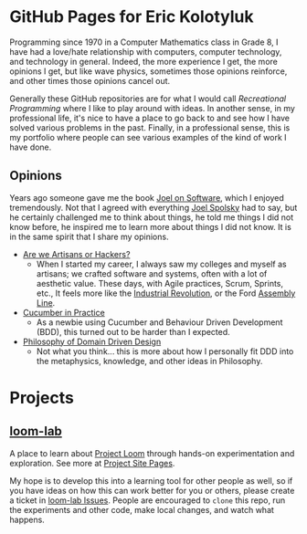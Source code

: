 # GitHub Pages for Eric Kolotyluk

<!--
    Remember, that after pushing changes back to GitHub, it can take a while for the Jekyll build
    to complete and render everything.
-->

[Assembly Line]: https://en.wikipedia.org/wiki/Assembly_line
[Industrial Revolution]: https://en.wikipedia.org/wiki/Industrial_Revolution
[Joel on Software]: https://books.google.ca/books?id=5qx2S47hnnEC
[Joel Spolsky]: https://en.wikipedia.org/wiki/Joel_Spolsky

Programming since 1970 in a Computer Mathematics class in Grade 8, I have had a love/hate relationship with
computers, computer technology, and technology in general. Indeed, the more experience I get, the more
opinions I get, but like wave physics, sometimes those opinions reinforce, and other times those opinions
cancel out.

Generally these GitHub repositories are for what I would call *Recreational Programming* where I like to
play around with ideas. In another sense, in my professional life, it's nice to have a place to go back
to and see how I have solved various problems in the past. Finally, in a professional sense, this is
my portfolio where people can see various examples of the kind of work I have done.

## Opinions

Years ago someone gave me the book [Joel on Software], which I enjoyed tremendously. Not that I agreed with
everything [Joel Spolsky] had to say, but he certainly challenged me to think about things, he told me things
I did not know before, he inspired me to learn more about things I did not know. It is in the same spirit that
I share my opinions.

- [Are we Artisans or Hackers?](opinions/Artisans.md)
  - When I started my career, I always saw my colleges and myself as artisans; we crafted software and
    systems, often with a lot of aesthetic value. These days, with Agile practices, Scrum, Sprints, etc.,
    It feels more like the [Industrial Revolution], or the Ford [Assembly Line].
- [Cucumber in Practice](opinions/Cucumber.md)
  - As a newbie using Cucumber and Behaviour Driven Development (BDD), this turned out to be harder than
    I expected.
- [Philosophy of Domain Driven Design](opinions/DDD%20Philosophy.md)
  - Not what you think... this is more about how I personally fit DDD into the metaphysics, knowledge,
    and other ideas in Philosophy.

# Projects

## [loom-lab](https://github.com/kolotyluk/loom-lab)

A place to learn about
[Project Loom](https://openjdk.java.net/projects/loom)
through hands-on experimentation and exploration. See more at
[Project Site Pages](https://kolotyluk.github.io/loom-lab).

My hope is to develop this into a learning tool for other people as well, so if you have ideas on how
this can work better for you or others, please create a ticket in
[loom-lab Issues](https://github.com/kolotyluk/loom-lab/issues).
People are encouraged to `clone` this repo, run the experiments
and other code, make local changes, and watch what happens.

